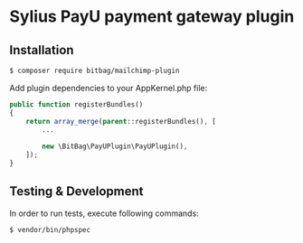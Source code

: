 # Sylius PayU payment gateway plugin  

## Installation

```bash
$ composer require bitbag/mailchimp-plugin
```
    
Add plugin dependencies to your AppKernel.php file:

```php
public function registerBundles()
{
    return array_merge(parent::registerBundles(), [
        ...
        
        new \BitBag\PayUPlugin\PayUPlugin(),
    ]);
}
```
 
## Testing & Development

In order to run tests, execute following commands:

```bash
$ vendor/bin/phpspec
```